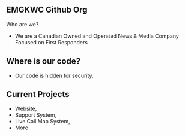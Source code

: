 ## EMGKWC Github Org

Who are we? 
 - We are a Canadian Owned and Operated News & Media Company Focused on First Responders

## Where is our code?
- Our code is hidden for security.

## Current Projects
- Website,
- Support System,
- Live Call Map System,
- More
<!-- 

**Here are some ideas to get you started:**

🙋‍♀️ A short introduction - what is your organization all about?
🌈 Contribution guidelines - how can the community get involved?
👩‍💻 Useful resources - where can the community find your docs? Is there anything else the community should know?
🍿 Fun facts - what does your team eat for breakfast?
🧙 Remember, you can do mighty things with the power of [Markdown](https://docs.github.com/github/writing-on-github/getting-started-with-writing-and-formatting-on-github/basic-writing-and-formatting-syntax)
-->

